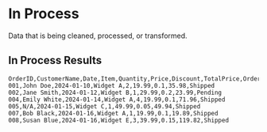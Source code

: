 # In Process

Data that is being cleaned, processed, or transformed.

## In Process Results

```csv
OrderID,CustomerName,Date,Item,Quantity,Price,Discount,TotalPrice,OrderStatus
001,John Doe,2024-01-10,Widget A,2,19.99,0.1,35.98,Shipped
002,Jane Smith,2024-01-12,Widget B,1,29.99,0.2,23.99,Pending
004,Emily White,2024-01-14,Widget A,4,19.99,0.1,71.96,Shipped
005,N/A,2024-01-15,Widget C,1,49.99,0.05,49.94,Shipped
007,Bob Black,2024-01-16,Widget A,1,19.99,0.1,19.89,Shipped
008,Susan Blue,2024-01-16,Widget E,3,39.99,0.15,119.82,Shipped
```
